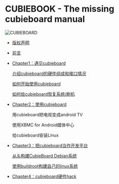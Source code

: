 CUBIEBOOK - The missing cubieboard manual
=========================================

![CUBIEBOARD](cover.jpg)

* [版权声明](copyright.md)

* [前言](chapter0/README.md)

* [Chapter1：遇见cubieboard](chapter1/README.md)

	[介绍cubieboard的硬件组成和接口情况](chapter1/introduction/introduction.md)

	[如何开始使用cubieboard](chapter1/get_started/get_started.md)

	[如何给cubieboard恢复系统/刷机](chapter1/update/update.md)

* [Chapter2：使用cubieboard](chapter2/README.md)

	用cubieboard把电视变成android TV

	使用XBMC for Android媒体中心

	给cubieboard安装Linux

* [Chapter3：把cubieboard当作开发平台](chapter3/README.md)
	
	[从头构建CubieBoard Debian系统](chapter3/debian/debian.md)

	[使用buildroot构建自己的linux系统](chapter3/linux/buildroot.md)

* [Chapter4：cubieboard硬件hack](chapter4/README.md)

